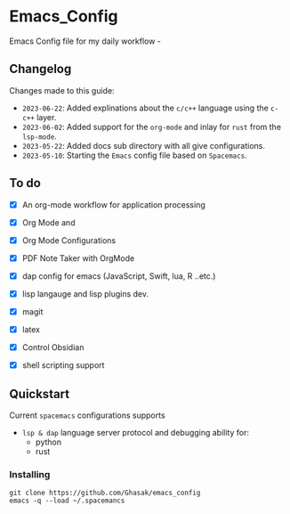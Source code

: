 # Emacs_Config
Emacs Config file for my daily workflow -

## Changelog
Changes made to this guide:
- `2023-06-22`: Added explinations about the `c/c++` language using the `c-c++` layer.
- `2023-06-02`: Added support for the `org-mode` and inlay for `rust` from the `lsp-mode`.
- `2023-05-22`: Added docs sub directory with all give configurations.
- `2023-05-10`: Starting the `Emacs` config file based on `Spacemacs`.

## To do

- [x] An org-mode workflow for application processing
- [x] Org Mode and
- [x] Org Mode Configurations
- [x] PDF Note Taker with OrgMode
- [x] dap config for emacs (JavaScript, Swift, lua, R ..etc.)
- [x] lisp langauge and lisp plugins dev.
- [x] magit
- [x] latex
- [x] Control Obsidian
- [x] shell scripting support


## Quickstart
Current `spacemacs` configurations supports
- `lsp & dap` language server protocol and debugging ability for:
  - python
  - rust

### Installing
```shell
git clone https://github.com/Ghasak/emacs_config
emacs -q --load ~/.spacemancs
```
